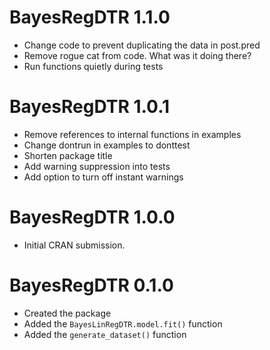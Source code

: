 # BayesRegDTR 1.1.0

-   Change code to prevent duplicating the data in post.pred
-   Remove rogue cat from code. What was it doing there?
-   Run functions quietly during tests

# BayesRegDTR 1.0.1

-   Remove references to internal functions in examples
-   Change dontrun in examples to donttest
-   Shorten package title
-   Add warning suppression into tests
-   Add option to turn off instant warnings

# BayesRegDTR 1.0.0

-   Initial CRAN submission.

# BayesRegDTR 0.1.0

-   Created the package
-   Added the `BayesLinRegDTR.model.fit()` function
-   Added the `generate_dataset()` function
